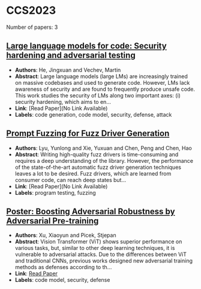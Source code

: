 # CCS2023

Number of papers: 3

## [Large language models for code: Security hardening and adversarial testing](paper_1.md)
- **Authors**: He, Jingxuan and Vechev, Martin
- **Abstract**: Large language models (large LMs) are increasingly trained on massive codebases and used to generate code. However, LMs lack awareness of security and are found to frequently produce unsafe code. This work studies the security of LMs along two important axes: (i) security hardening, which aims to en...
- **Link**: [Read Paper](No Link Available)
- **Labels**: code generation, code model, security, defense, attack

## [Prompt Fuzzing for Fuzz Driver Generation](paper_2.md)
- **Authors**: Lyu, Yunlong and Xie, Yuxuan and Chen, Peng and Chen, Hao
- **Abstract**: Writing high-quality fuzz drivers is time-consuming and requires a deep understanding of the library. However, the performance of the state-of-the-art automatic fuzz driver generation techniques leaves a lot to be desired. Fuzz drivers, which are learned from consumer code, can reach deep states but...
- **Link**: [Read Paper](No Link Available)
- **Labels**: program testing, fuzzing

## [Poster: Boosting Adversarial Robustness by Adversarial Pre-training](paper_3.md)
- **Authors**: Xu, Xiaoyun and Picek, Stjepan
- **Abstract**: Vision Transformer (ViT) shows superior performance on various tasks, but, similar to other deep learning techniques, it is vulnerable to adversarial attacks. Due to the differences between ViT and traditional CNNs, previous works designed new adversarial training methods as defenses according to th...
- **Link**: [Read Paper](https://doi.org/10.1145/3576915.3624370)
- **Labels**: code model, security, defense


